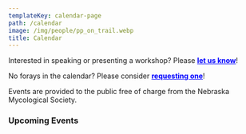 ```yaml
---
templateKey: calendar-page
path: /calendar
image: /img/people/pp_on_trail.webp
title: Calendar
---
```

Interested in speaking or presenting a workshop? Please <a style="color:blue; font-weight:bold" target="_blank" href="https://forms.gle/ZHj9inxDV18TJxAA6">let us know</a>!

No forays in the calendar? Please consider <a style="color:blue; font-weight:bold" target="_blank" href="https://forms.gle/eaMEceRQEAsyao246">requesting one</a>!

Events are provided to the public free of charge from the Nebraska Mycological Society.

### Upcoming Events
